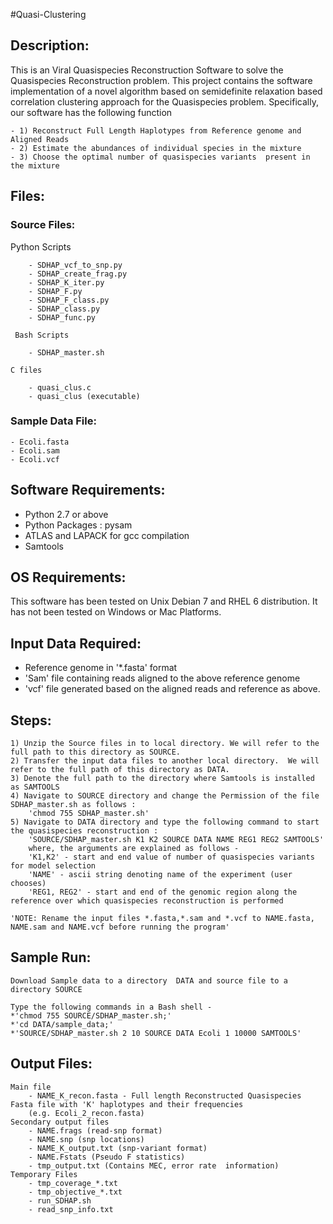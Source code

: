 #Quasi-Clustering

## Description: 

This is an Viral Quasispecies Reconstruction Software to solve the Quasispecies Reconstruction problem. This project contains the software implementation of a novel algorithm based on semidefinite relaxation based correlation clustering approach for the Quasispecies problem. Specifically, our software has the following function 

    - 1) Reconstruct Full Length Haplotypes from Reference genome and Aligned Reads
    - 2) Estimate the abundances of individual species in the mixture 
    - 3) Choose the optimal number of quasispecies variants  present in the mixture


## Files:
### Source Files:
   Python Scripts 
   
        - SDHAP_vcf_to_snp.py
        - SDHAP_create_frag.py
        - SDHAP_K_iter.py
        - SDHAP_F.py
        - SDHAP_F_class.py
        - SDHAP_class.py
        - SDHAP_func.py
   
     Bash Scripts 
     
        - SDHAP_master.sh
        
    C files
    
        - quasi_clus.c
        - quasi_clus (executable)

### Sample Data File:
    - Ecoli.fasta
    - Ecoli.sam 
    - Ecoli.vcf 


## Software Requirements: 
* Python 2.7 or above 
* Python Packages : pysam
* ATLAS and LAPACK for gcc compilation
* Samtools

## OS Requirements: 

This software has been tested on Unix Debian 7 and RHEL 6 distribution. It has not been tested on Windows or Mac Platforms. 

## Input Data Required: 

* Reference genome in '*.fasta' format
* 'Sam' file containing reads aligned to the above reference genome
* 'vcf' file generated based on the aligned reads and reference as above. 


## Steps: 
    1) Unzip the Source files in to local directory. We will refer to the full path to this directory as SOURCE. 
    2) Transfer the input data files to another local directory.  We will refer to the full path of this directory as DATA.  
    3) Denote the full path to the directory where Samtools is installed as SAMTOOLS
    4) Navigate to SOURCE directory and change the Permission of the file SDHAP_master.sh as follows : 
        'chmod 755 SDHAP_master.sh'
    5) Navigate to DATA directory and type the following command to start the quasispecies reconstruction : 
    	'SOURCE/SDHAP_master.sh K1 K2 SOURCE DATA NAME REG1 REG2 SAMTOOLS'
	    where, the arguments are explained as follows -
	    'K1,K2' - start and end value of number of quasispecies variants for model selection
	    'NAME' - ascii string denoting name of the experiment (user chooses)
	    'REG1, REG2' - start and end of the genomic region along the reference over which quasispecies reconstruction is performed 

    'NOTE: Rename the input files *.fasta,*.sam and *.vcf to NAME.fasta, NAME.sam and NAME.vcf before running the program'
	

## Sample Run: 
    Download Sample data to a directory  DATA and source file to a directory SOURCE
    
    Type the following commands in a Bash shell - 
    *'chmod 755 SOURCE/SDHAP_master.sh;' 
    *'cd DATA/sample_data;' 
    *'SOURCE/SDHAP_master.sh 2 10 SOURCE DATA Ecoli 1 10000 SAMTOOLS'
	

## Output Files: 
    Main file 
        - NAME_K_recon.fasta - Full length Reconstructed Quasispecies Fasta file with 'K' haplotypes and their frequencies
        (e.g. Ecoli_2_recon.fasta)
    Secondary output files
        - NAME.frags (read-snp format)
        - NAME.snp (snp locations)
        - NAME_K_output.txt (snp-variant format) 
        - NAME.Fstats (Pseudo F statistics)
        - tmp_output.txt (Contains MEC, error rate  information)
    Temporary Files 
        - tmp_coverage_*.txt 
        - tmp_objective_*.txt
        - run_SDHAP.sh
        - read_snp_info.txt







